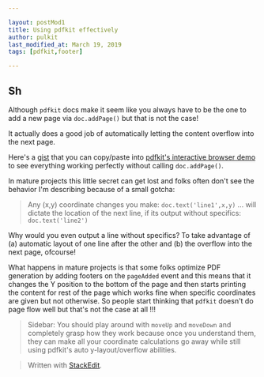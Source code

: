 ```yaml
---

layout: postMod1
title: Using pdfkit effectively
author: pulkit
last_modified_at: March 19, 2019
tags: [pdfkit,footer]

---
```


## Sh
Although `pdfkit` docs make it seem like you always have to be the one to add a new page via `doc.addPage()` but that is not the case!

It actually does a good job of automatically letting the content overflow into the next page.

Here's a [gist](https://gist.github.com/learnwell/91ccbe15b7c874f4048e75a58e2522f5) that you can copy/paste into [pdfkit's interactive browser demo](http://pdfkit.org/demo/browser.html) to see everything working perfectly without calling `doc.addPage()`.

In mature projects this little secret can get lost and folks often don't see the behavior I'm describing because of a small gotcha:
> Any (x,y) coordinate changes you make: `doc.text('line1',x,y)` ... will dictate the location of the next line, if its output without specifics: `doc.text('line2')`

Why would you even output a line without specifics? To take advantage of (a) automatic layout of one line after the other and (b) the overflow into the next page, ofcourse!

What happens in mature projects is that some folks optimize PDF generation by adding footers on the `pageAdded` event and this means that it changes the Y position to the bottom of the page and then starts printing the content for rest of the page which works fine when specific coordinates are given but not otherwise. So people start thinking that `pdfkit` doesn't do page flow well but that's not the case at all !!!

> Sidebar: You should play around with `moveUp` and `moveDown` and completely grasp how they work because once you understand them, they can make all your coordinate calculations go away while still using pdfkit's auto y-layout/overflow abilities.

> Written with [StackEdit](https://stackedit.io/).
<!--stackedit_data:
eyJoaXN0b3J5IjpbMTg2MzQyNTExN119
-->
